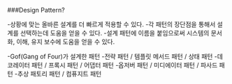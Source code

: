 ###Design Pattern?

-상황에 맞는 올바른 설계를 더 빠르게 적용할 수 있다.
-각 패턴의 장단점을 통해서 설계를 선택하는데 도움을 얻을 수 있다.
-설계 패턴에 이름을 붙임으로써 시스템의 문서화, 이해, 유지 보수에 도움을 얻을 수 있다.

-Gof(Gang of Four)가 설계한 패턴
-전략 패턴 / 템플릿 메서드 패턴 / 상태 패턴
-데코레이터 패턴 / 프록시 패턴 / 어댑터 패턴
-옵저버 패턴 / 미디에이터 패턴 / 파사드 패턴
-추상 패토리 패턴 / 컴퓨지트 패턴